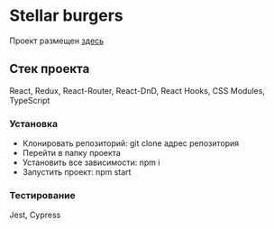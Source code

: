 # Stellar burgers

Проект размещен  [здесь](https://vigolajnen.github.io/react-burger/)

## Стек проекта

React, Redux, React-Router, React-DnD, React Hooks, CSS Modules, TypeScript

### Установка

- Клонировать репозиторий: git clone адрес репозитория
- Перейти в папку проекта
- Установить все зависимости: npm i
- Запустить проект: npm start

### Тестирование

Jest, Cypress
